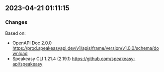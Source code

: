 

## 2023-04-21 01:11:15
### Changes
Based on:
- OpenAPI Doc 2.0.0 https://prod.speakeasyapi.dev/v1/apis/frame/version/v1.0.0/schema/download
- Speakeasy CLI 1.21.4 (2.19.1) https://github.com/speakeasy-api/speakeasy